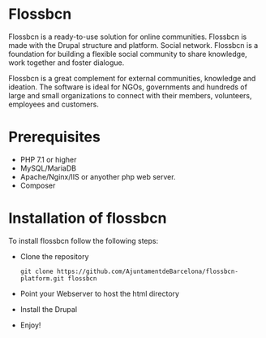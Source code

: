 # Flossbcn

Flossbcn is a ready-to-use solution for online communities. Flossbcn is made with the Drupal structure and platform. Social network. Flossbcn is a foundation for building a flexible social community to share knowledge, work together and foster dialogue.

Flossbcn is a great complement for external communities, knowledge and ideation. The software is ideal for NGOs, governments and hundreds of large and small organizations to connect with their members, volunteers, employees and customers.

# Prerequisites
 - PHP 7.1 or higher
 - MySQL/MariaDB
 - Apache/Nginx/IIS or anyother php web server.
 - Composer

# Installation of flossbcn
To install flossbcn follow the following steps:

 - Clone the repository
 
   ```git clone https://github.com/AjuntamentdeBarcelona/flossbcn-platform.git flossbcn```

 - Point your Webserver to host the html directory
 - Install the Drupal
 - Enjoy!
 
